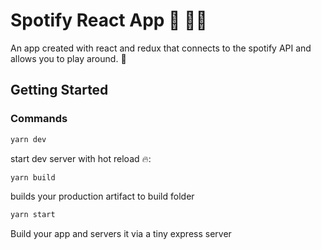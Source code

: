 # Spotify React App :guitar: :guitar::guitar:

An app created with react and redux that connects to the spotify API and allows you to play around. :tropical_drink:

## Getting Started

### Commands

```sh
yarn dev
```
start dev server with hot reload :fire::

```sh
yarn build
```
builds your production artifact to build folder

```sh
yarn start
```
Build your app and servers it via a tiny express server